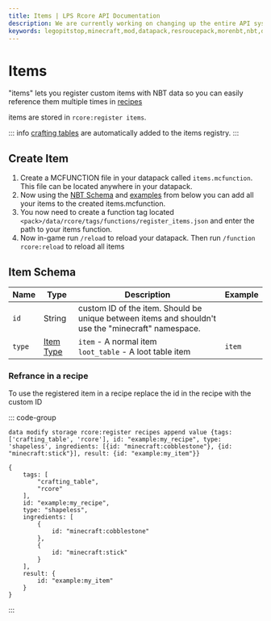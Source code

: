 ```yaml
---
title: Items | LPS Rcore API Documentation
description: We are currently working on changing up the entire API system. Hopefully, it will be released soon! For now you can see the up-coming changes to the API.
keywords: legopitstop,minecraft,mod,datapack,resroucepack,morenbt,nbt,data
---
```


# Items

"items" lets you register custom items with NBT data so you can easily reference them multiple times in [recipes](recipes.md)

items are stored in `rcore:register items`.

::: info
[crafting tables](crafting-table.md) are automatically added to the items registry.
:::

## Create Item

1. Create a MCFUNCTION file in your datapack called `items.mcfunction`. This file can be located anywhere in your datapack.
1. Now using the [NBT Schema](#item-schema) and [examples](example-items.md) from below you can add all your items to the created items.mcfunction.
1. You now need to create a function tag located `<pack>/data/rcore/tags/functions/register_items.json` and enter the path to your items function.
1. Now in-game run `/reload` to reload your datapack. Then run `/function rcore:reload` to reload all items

## Item Schema

| Name   | Type                    | Description                                                                                        | Example |
| ------ | ----------------------- | -------------------------------------------------------------------------------------------------- | ------- |
| `id`   | String                  | custom ID of the item. Should be unique between items and shouldn't use the "minecraft" namespace. |         |
| `type` | [Item Type](item-types) | `item` - A normal item<br>`loot_table` - A loot table item                                         | `item`  |

### Refrance in a recipe

To use the registered item in a recipe replace the id in the recipe with the custom ID

::: code-group

```mcfunction [mcfunction]
data modify storage rcore:register recipes append value {tags: ['crafting_table', 'rcore'], id: "example:my_recipe", type: 'shapeless', ingredients: [{id: "minecraft:cobblestone"}, {id: "minecraft:stick"}], result: {id: "example:my_item"}}
```

```snbt [snbt]
{
    tags: [
        "crafting_table",
        "rcore"
    ],
    id: "example:my_recipe",
    type: "shapeless",
    ingredients: [
        {
            id: "minecraft:cobblestone"
        },
        {
            id: "minecraft:stick"
        }
    ],
    result: {
        id: "example:my_item"
    }
}
```

:::
